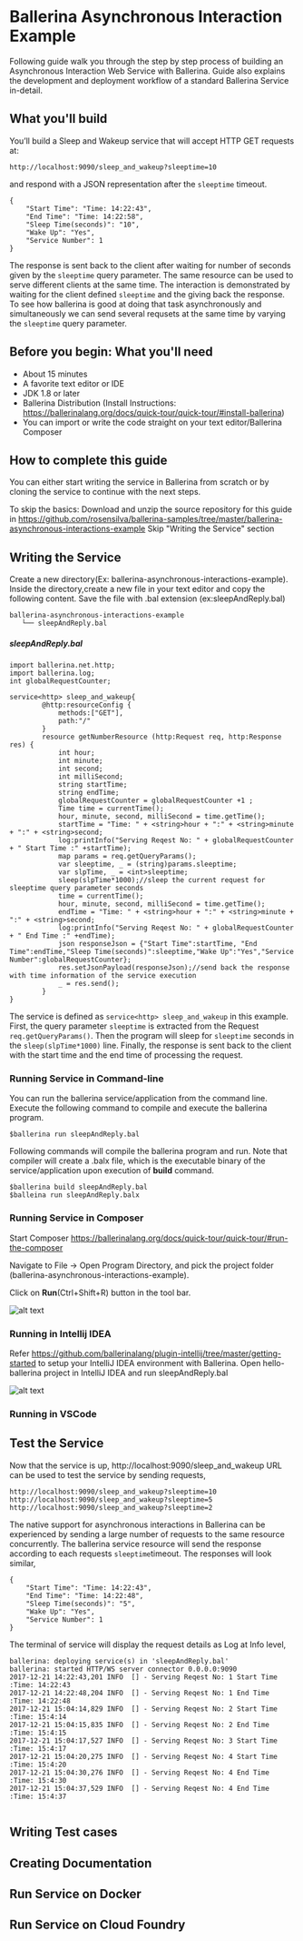 # Ballerina Asynchronous Interaction Example
Following guide walk you through the step by step process of building an Asynchronous Interaction Web Service with Ballerina.
Guide also explains the development and deployment workflow of a standard Ballerina Service in-detail.

## What you'll build
You’ll build a Sleep and Wakeup service that will accept HTTP GET requests at:
```
http://localhost:9090/sleep_and_wakeup?sleeptime=10
```
and respond with a JSON representation after the `sleeptime` timeout.
```
{
    "Start Time": "Time: 14:22:43",
    "End Time": "Time: 14:22:58",
    "Sleep Time(seconds)": "10",
    "Wake Up": "Yes",
    "Service Number": 1
}
```
The response is sent back to the client after waiting for number of seconds given by the `sleeptime` query parameter. The same resource can be used to serve different clients at the same time. The interaction is demonstrated by waiting for the client defined `sleeptime` and the giving back the response. To see how ballerina is good at doing that task asynchronously and simultaneously we can send several requsets at the same time by varying the `sleeptime` query parameter.

## Before you begin:  What you'll need
- About 15 minutes
- A favorite text editor or IDE
- JDK 1.8 or later
- Ballerina Distribution (Install Instructions:  https://ballerinalang.org/docs/quick-tour/quick-tour/#install-ballerina)
- You can import or write the code straight on your text editor/Ballerina Composer


## How to complete this guide
You can either start writing the service in Ballerina from scratch or by cloning the service to continue with the next steps.

To skip the basics:
Download and unzip the source repository for this guide in https://github.com/rosensilva/ballerina-samples/tree/master/ballerina-asynchronous-interactions-example
Skip "Writing the Service" section

## Writing the Service
Create a new directory(Ex: ballerina-asynchronous-interactions-example). Inside the directory,create a new file in your text editor and copy the following content. Save the file with .bal extension (ex:sleepAndReply.bal) 
```
ballerina-asynchronous-interactions-example
   └── sleepAndReply.bal
```

##### sleepAndReply.bal
```ballerina 
import ballerina.net.http;
import ballerina.log;
int globalRequestCounter;

service<http> sleep_and_wakeup{
        @http:resourceConfig {
            methods:["GET"],	
            path:"/"
        }
        resource getNumberResource (http:Request req, http:Response res) {
            int hour;
            int minute;
            int second;
            int milliSecond;
            string startTime;
            string endTime;
            globalRequestCounter = globalRequestCounter +1 ;
            Time time = currentTime();						
            hour, minute, second, milliSecond = time.getTime();
            startTime = "Time: " + <string>hour + ":" + <string>minute + ":" + <string>second; 
            log:printInfo("Serving Reqest No: " + globalRequestCounter + " Start Time :" +startTime);
            map params = req.getQueryParams();
            var sleeptime, _ = (string)params.sleeptime;
            var slpTime, _ = <int>sleeptime;
            sleep(slpTime*1000);//sleep the current request for sleeptime query parameter seconds
            time = currentTime();
            hour, minute, second, milliSecond = time.getTime();
            endTime = "Time: " + <string>hour + ":" + <string>minute + ":" + <string>second; 
            log:printInfo("Serving Reqest No: " + globalRequestCounter + " End Time :" +endTime);
            json responseJson = {"Start Time":startTime, "End Time":endTime,"Sleep Time(seconds)":sleeptime,"Wake Up":"Yes","Service Number":globalRequestCounter};
            res.setJsonPayload(responseJson);//send back the response with time information of the service execution 
            _ = res.send();
        }
}
```

The service is defined as `service<http> sleep_and_wakeup` in this example. First, the query parameter `sleeptime` is extracted from the Request `req.getQueryParams()`. Then the program will sleep for `sleeptime` seconds in the `sleep(slpTime*1000)` line. Finally, the response is sent back to the client with the start time and the end time of processing the request.

### Running Service in Command-line
You can run the ballerina service/application from the command line. Execute the following command to compile and execute the ballerina program.

```
$ballerina run sleepAndReply.bal
```

Following commands will compile the ballerina program and run. Note that compiler will create a .balx file, which is the executable binary of the service/application upon execution of **build** command.

```
$ballerina build sleepAndReply.bal
$balleina run sleepAndReply.balx
```

### Running Service in Composer
Start Composer https://ballerinalang.org/docs/quick-tour/quick-tour/#run-the-composer

Navigate to File -> Open Program Directory, and pick the project folder (ballerina-asynchronous-interactions-example).

Click on **Run**(Ctrl+Shift+R) button in the tool bar.

![alt text](https://github.com/rosensilva/ballerina-samples/blob/master/ballerina-asynchronous-interactions-example/images/Screenshot%20from%202017-12-21%2014-08-00.png)


### Running in Intellij IDEA
Refer https://github.com/ballerinalang/plugin-intellij/tree/master/getting-started to setup your IntelliJ IDEA environment with Ballerina.
Open hello-ballerina project in IntelliJ IDEA and run sleepAndReply.bal

![alt text](https://github.com/rosensilva/ballerina-samples/blob/master/ballerina-asynchronous-interactions-example/images/intelij-sleepandwake.png)


### Running in VSCode
<TODO>


## Test the Service
Now that the service is up, http://localhost:9090/sleep_and_wakeup URL can be used to test the service by sending requests, 
```
http://localhost:9090/sleep_and_wakeup?sleeptime=10
http://localhost:9090/sleep_and_wakeup?sleeptime=5
http://localhost:9090/sleep_and_wakeup?sleeptime=2
```
The native support for asynchronous interactions in Ballerina can be experienced by sending a large number of requests to the same resource concurrently. The ballerina service resource will send the response according to each requests `sleeptime`timeout. The responses will look similar,
```
{
    "Start Time": "Time: 14:22:43",
    "End Time": "Time: 14:22:48",
    "Sleep Time(seconds)": "5",
    "Wake Up": "Yes",
    "Service Number": 1
}
```
The terminal of service will display the request details as Log at Info level,

```
ballerina: deploying service(s) in 'sleepAndReply.bal'
ballerina: started HTTP/WS server connector 0.0.0.0:9090
2017-12-21 14:22:43,201 INFO  [] - Serving Reqest No: 1 Start Time :Time: 14:22:43 
2017-12-21 14:22:48,204 INFO  [] - Serving Reqest No: 1 End Time :Time: 14:22:48 
2017-12-21 15:04:14,829 INFO  [] - Serving Reqest No: 2 Start Time :Time: 15:4:14 
2017-12-21 15:04:15,835 INFO  [] - Serving Reqest No: 2 End Time :Time: 15:4:15 
2017-12-21 15:04:17,527 INFO  [] - Serving Reqest No: 3 Start Time :Time: 15:4:17 
2017-12-21 15:04:20,275 INFO  [] - Serving Reqest No: 4 Start Time :Time: 15:4:20 
2017-12-21 15:04:30,276 INFO  [] - Serving Reqest No: 4 End Time :Time: 15:4:30 
2017-12-21 15:04:37,529 INFO  [] - Serving Reqest No: 4 End Time :Time: 15:4:37 


```

## Writing Test cases

## Creating Documentation

## Run Service on Docker

## Run Service on Cloud Foundry


